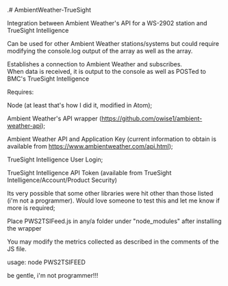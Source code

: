 .# AmbientWeather-TrueSight

Integration between Ambient Weather's API for a WS-2902 station and TrueSight Intelligence

Can be used for other Ambient Weather stations/systems but could require modifying the console.log output of the array as well as the array.

Establishes a connection to Ambient Weather and subscribes.  
When data is received, it is output to the console as well as POSTed to BMC's TrueSight Intelligence

Requires:

Node (at least that's how I did it, modified in Atom);

Ambient Weather's API wrapper (https://github.com/owise1/ambient-weather-api);

Ambient Weather API and Application Key (current information to obtain is available from https://www.ambientweather.com/api.html);

TrueSight Intelligence User Login;

TrueSight Intelligence API Token (available from TrueSight Intelligence/Account/Product Security)
  
Its very possible that some other libraries were hit other than those listed (i'm not a programmer).
Would love someone to test this and let me know if more is required;

Place PWS2TSIFeed.js in any/a folder under "node_modules" after installing the wrapper
  
You may modify the metrics collected as described in the comments of the JS file.

usage:
node PWS2TSIFEED

be gentle, i'm not programmer!!!
